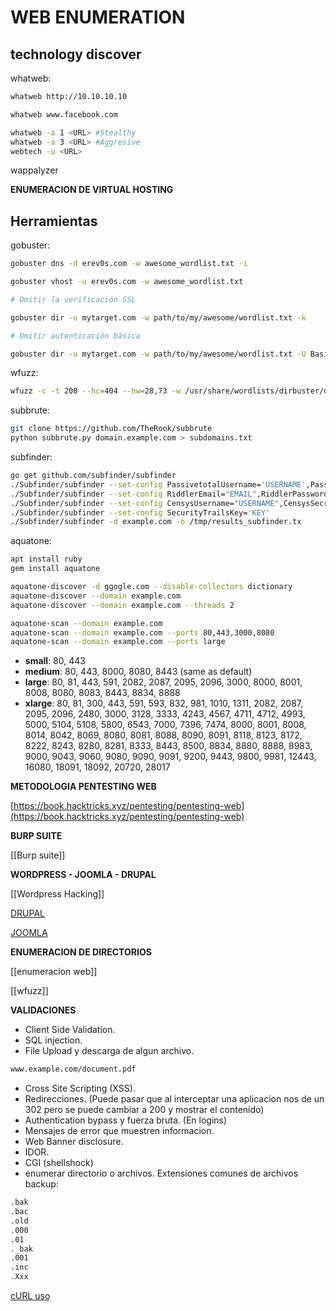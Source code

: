 # WEB ENUMERATION

## technology discover

whatweb:

```bash
whatweb http://10.10.10.10

whatweb www.facebook.com
```

```bash
whatweb -a 1 <URL> #Stealthy
whatweb -a 3 <URL> #Aggresive
webtech -u <URL>
```

wappalyzer

**ENUMERACION DE VIRTUAL HOSTING**

## Herramientas

gobuster:

```bash
gobuster dns -d erev0s.com -w awesome_wordlist.txt -i

gobuster vhost -u erev0s.com -w awesome_wordlist.txt

# Omitir la verificación SSL

gobuster dir -u mytarget.com -w path/to/my/awesome/wordlist.txt -k

# Omitir autenticación básica

gobuster dir -u mytarget.com -w path/to/my/awesome/wordlist.txt -U BasicAuthUser -P BasicAuthPass
```

wfuzz:

```bash
wfuzz -c -t 200 --hc=404 --hw=28,73 -w /usr/share/wordlists/dirbuster/directory-list-2.3-medium.txt -H "Host: FUZZ.localhost.com" http://localhost.com
```

subbrute:

```bash
git clone https://github.com/TheRook/subbrute
python subbrute.py domain.example.com > subdomains.txt
```

subfinder:

```bash
go get github.com/subfinder/subfinder
./Subfinder/subfinder --set-config PassivetotalUsername='USERNAME',PassivetotalKey='KEY'
./Subfinder/subfinder --set-config RiddlerEmail="EMAIL",RiddlerPassword="PASSWORD"
./Subfinder/subfinder --set-config CensysUsername="USERNAME",CensysSecret="SECRET"
./Subfinder/subfinder --set-config SecurityTrailsKey='KEY'
./Subfinder/subfinder -d example.com -o /tmp/results_subfinder.tx
```

aquatone:

```bash
apt install ruby
gem install aquatone

aquatone-discover -d ggogle.com --disable-collectors dictionary
aquatone-discover --domain example.com
aquatone-discover --domain example.com --threads 2

aquatone-scan --domain example.com
aquatone-scan --domain example.com --ports 80,443,3000,8080
aquatone-scan --domain example.com --ports large
```

-   **small**: 80, 443
-   **medium**: 80, 443, 8000, 8080, 8443 (same as default)
-   **large**: 80, 81, 443, 591, 2082, 2087, 2095, 2096, 3000, 8000, 8001, 8008, 8080, 8083, 8443, 8834, 8888
-   **xlarge**: 80, 81, 300, 443, 591, 593, 832, 981, 1010, 1311, 2082, 2087, 2095, 2096, 2480, 3000, 3128, 3333, 4243, 4567, 4711, 4712, 4993, 5000, 5104, 5108, 5800, 6543, 7000, 7396, 7474, 8000, 8001, 8008, 8014, 8042, 8069, 8080, 8081, 8088, 8090, 8091, 8118, 8123, 8172, 8222, 8243, 8280, 8281, 8333, 8443, 8500, 8834, 8880, 8888, 8983, 9000, 9043, 9060, 9080, 9090, 9091, 9200, 9443, 9800, 9981, 12443, 16080, 18091, 18092, 20720, 28017


**METODOLOGIA PENTESTING WEB**

[https://book.hacktricks.xyz/pentesting/pentesting-web](https://book.hacktricks.xyz/pentesting/pentesting-web)

**BURP SUITE**

[[Burp suite]]

**WORDPRESS - JOOMLA - DRUPAL**

[[Wordpress Hacking]]

[DRUPAL](https://book.hacktricks.xyz/pentesting/pentesting-web/drupal)

[JOOMLA](https://book.hacktricks.xyz/pentesting/pentesting-web/joomla)

**ENUMERACION DE DIRECTORIOS**

[[enumeracion web]]

[[wfuzz]]

**VALIDACIONES**

- Client Side Validation.
- SQL injection.
- File Upload y descarga de algun archivo.

```bash
www.example.com/document.pdf
```

- Cross Site Scripting (XSS).
- Redirecciones. (Puede pasar que al interceptar una aplicacion nos de un 302 pero se puede cambiar a 200 y mostrar el contenido)
- Authentication bypass y fuerza bruta. (En logins)
- Mensajes de error que muestren informacion.
- Web Banner disclosure.
- IDOR.
- CGI (shellshock)
- enumerar directorio o archivos. Extensiones comunes de archivos backup:

```bash
.bak
.bac
.old
.000
.01
._bak
.001
.inc
.Xxx
```

[cURL uso](https://www.geeksforgeeks.org/curl-command-in-linux-with-examples/#:~:text=curl%20is%20a%20command%20line,to%20work%20without%20user%20interaction.)